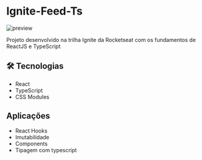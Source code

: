 # Ignite-Feed-Ts

![preview](/github/preview.png)

Projeto desenvolvido na trilha Ignite da Rocketseat com os fundamentos de ReactJS e TypeScript

## 🛠 Tecnologias

- React
- TypeScript
- CSS Modules

## Aplicações

- React Hooks
- Imutabilidade
- Components
- Tipagem com typescript
